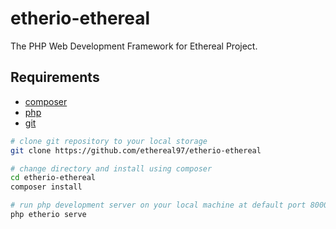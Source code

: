 # etherio-ethereal 

The PHP Web Development Framework for Ethereal Project. 

## Requirements
- [composer](https://getcomposer.org)
- [php](https://php.net) 
- [git](https://git-scm.com)

```bash 
# clone git repository to your local storage
git clone https://github.com/ethereal97/etherio-ethereal

# change directory and install using composer 
cd etherio-ethereal
composer install

# run php development server on your local machine at default port 8000.
php etherio serve
```

